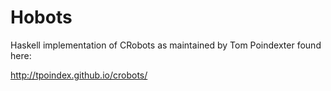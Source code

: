# Hobots
Haskell implementation of CRobots as maintained by Tom Poindexter found here:

 http://tpoindex.github.io/crobots/
